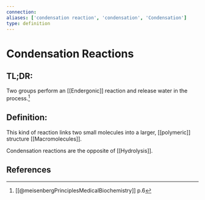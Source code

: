 ```yaml
---
connection:
aliases: ['condensation reaction', 'condensation', 'Condensation']
type: definition
---
```


# Condensation Reactions

## TL;DR:
Two groups perform an [[Endergonic]] reaction and release water in the process.[^1]

## Definition:
This kind of reaction links two small molecules into a larger, [[polymeric]] structure [[Macromolecules]]. 

Condensation reactions are the opposite of [[Hydrolysis]].

## References

[^1]: [[@meisenbergPrinciplesMedicalBiochemistry]] p.6